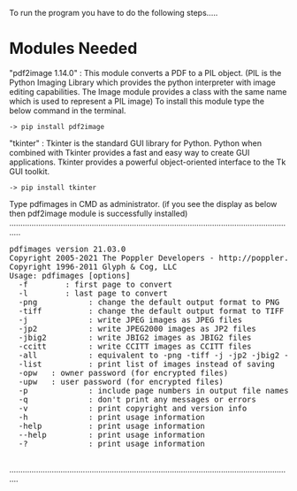 To run the program you have to do the following steps.....

Modules Needed
====================

"pdf2image 1.14.0"  :
                     	This module converts a PDF to a PIL object.
	(PIL is the Python Imaging Library which provides the python interpreter with image editing capabilities.
 			The Image module provides a class with the same name which is used to represent a PIL image)
			To install this module type the below command in the terminal.

	-> pip install pdf2image

"tkinter"	:
			Tkinter is the standard GUI library for Python.
		 Python when combined with Tkinter provides a fast and easy way to create GUI applications.
 		Tkinter provides a powerful object-oriented interface to the Tk GUI toolkit.

	-> pip install tkinter


Type pdfimages in CMD as administrator.
(if you see the display as below then pdf2image module is successfully installed)
.................................................................................................................................

<pre>
pdfimages version 21.03.0
Copyright 2005-2021 The Poppler Developers - http://poppler.freedesktop.org
Copyright 1996-2011 Glyph & Cog, LLC
Usage: pdfimages [options] <PDF-file> <image-root>
  -f <int>       : first page to convert
  -l <int>       : last page to convert
  -png           : change the default output format to PNG
  -tiff          : change the default output format to TIFF
  -j             : write JPEG images as JPEG files
  -jp2           : write JPEG2000 images as JP2 files
  -jbig2         : write JBIG2 images as JBIG2 files
  -ccitt         : write CCITT images as CCITT files
  -all           : equivalent to -png -tiff -j -jp2 -jbig2 -ccitt
  -list          : print list of images instead of saving
  -opw <string>  : owner password (for encrypted files)
  -upw <string>  : user password (for encrypted files)
  -p             : include page numbers in output file names
  -q             : don't print any messages or errors
  -v             : print copyright and version info
  -h             : print usage information
  -help          : print usage information
  --help         : print usage information
  -?             : print usage information
  </pre>

................................................................................................................................






